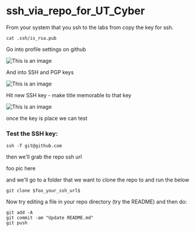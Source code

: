 # ssh_via_repo_for_UT_Cyber

From your system that you ssh to the labs from copy the key for ssh.
```
cat .ssh/is_rsa.pub
```

Go into profile settings on github

![This is an image](https://github.com/Bradley-Stradling/ssh_via_repo_for_UT_Cyber/blob/main/pics/profile_settings.PNG)

And into SSH and PGP keys

![This is an image](https://github.com/Bradley-Stradling/ssh_via_repo_for_UT_Cyber/blob/main/pics/ssh_and_gpg_keys.PNG)

Hit new SSH key - make title memorable to that key

![This is an image](https://github.com/Bradley-Stradling/ssh_via_repo_for_UT_Cyber/blob/main/pics/new_ssh_key.PNG)

once the key is place we can test

### Test the SSH key:
```
ssh -T git@github.com
```

then we'll grab the repo ssh url

foo pic here

and we'll go to a folder that we want to clone the repo to and run the below
```
git clone $foo_your_ssh_url$
```

Now try editing a file in your repo directory (try the README) and then do:
```
git add -A
git commit -am "Update README.md"
git push
```

